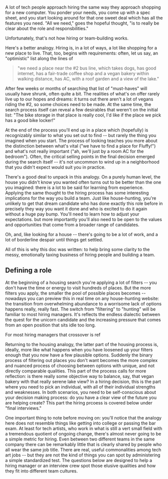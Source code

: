   
A lot of tech people approach hiring the same way they approach shopping for a new computer.  You ponder your needs, you come up with a spec sheet, and you start looking around for that one sweet deal which has all the features you need.  "All we need," goes the hopeful thought, "is to really be clear about the role and responsbilities."

Unfortunately, that's not how hiring or team-building works.  

Here's a better analogy.  Hiring is, in a lot of ways, a lot like shopping for a new place to live. That, too, begins with requirements: often, let us say, an "optimistic" list along the lines of

>"we need a place near the #2 bus line, which takes dogs, has good internet, has a fair-trade coffee shop and a vegan bakery within walking distance, has AC, with a roof garden and a view of the lake."

After few weeks or months of searching that list of "must-haves" will usually have shrunk, often quite a bit.  The realities of what's on offer rarely live up to our hopes and dreams: it turns out there aren't a lot of vegans riding the #2, so some choices need to be made.  At the same time, the search process itself can reveal a few desirables that weren't on the initial list: "The bike storage in that place is really cool, I'd like if the place we pick has a good bike locker!"

At the end of the process you'll end up in a place which (hopefully) is recognizably similar to what you set out to find -- but rarely the thing you imagined when you start. The process of looking teaches you more about the distinction between what's vital ("we have to find a place for Fluffy!") and what's not really important ("ah, we'll just by a room AC for the bedroom").  Often, the critical selling points in the final decision emerged during the search itself -- it's not uncommon to wind up in a neighborhood that you didn't expect would suit you in practice.

There's a good deal to unpack in this analogy. On a purely human level, the house you didn't know you wanted often turns out to be better than the one you imagined: there is a lot to be said for learning from experience.  Applying the same thought to the hiring process has some interesting implications for the way you build a team.  Just like house-hunting, you're unlikely to get that dream candidate who has done exactly this role before in precisely they way you want it done and who is excited to do it again without a huge pay bump.  You'll need to learn how to adjust your expectations. but more importantly you'll also need to be open to the values and opportunities that come from a broader range of candidates.

Oh, and, like looking for a house -- there's going to be a lot of work, and a lot of borderline despair until things get settled.

All of this is why this doc was written: to help bring some clarity to the messy, emotionally taxing business of hiring people and building a team.  

## Defining a role

At the beginning of a housing search you're applying a lot of filters -- you don't have the time or energy to visit hundreds of places. But the more filters you apply, the smaller the pool of possible places becomes -- nowadays you can preview this in real time on any house-hunting website: the transition from overwhelming abundance to a worrisome lack of options happens really, really fast. The switch from "filtering" to "hunting"  will be familiar to most hiring managers. It's reflects the endless dialectic between the quest for the unicorn candidate and the increasing pressure that comes from an open position that sits idle too long.  

For most hiring managers that crossover is ref

Returning to the housing analogy, the latter part of the housing process is, ideally, more like what happens when you have loosened up your filters enough that you now have a few plausible options. Suddenly the binary process of filtering out places you don't want becomes the more complex and nuanced process of choosing between options with unique, and not directly comparable qualities. This part of the process calls for more reflection: is there really some objective way to balance, say, that vegan bakery with that really serene lake view? In a hiring decision, this is the part where you need to pick an individual, with all of their individual strengths and weaknesses. In both scenarios, you need to be self-conscious about your decision making process: do you have a clear view of the future you are helping create? This part the hiring prcoess is covered below under "final interviews."


One important thing to note before moving on: you'll notice that the analogy here does not resemble things like getting into college or passing the bar exam. At least for tech artists, who work in what is still a vert small field with a tremendous quotient of ongoing change, there's almost never going to be a simple metric for hiring. Even between two different teams in the same company there can be remarkably little that is clearly shared by people who all wear the same job title. There are real, useful commonalities among tech art jobs -- but they are not the kind of things you can spot by administering a simple standardized test. The questions below are designed to help a hiring manager or an interview crew spot those elusive qualities and how they fit into different team cultures.